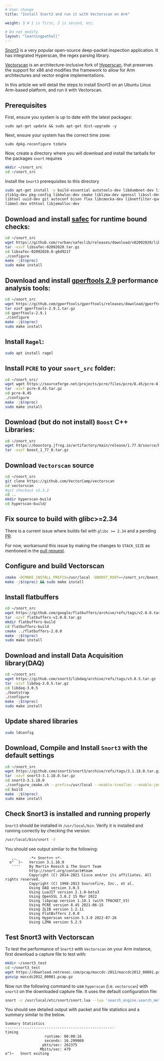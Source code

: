 ```yaml
---
# User change
title: "Install Snort3 and run it with Vectorscan on Arm"

weight: 3 # 1 is first, 2 is second, etc.

# Do not modify
layout: "learningpathall"
---
```



[Snort3](https://www.snort.org/snort3) is a very popular open-source deep-packet inspection application. It has integrated Hyperscan, the regex parsing library.

[Vectorscan](https://github.com/VectorCamp/vectorscan) is an architecture-inclusive fork of [Hyperscan](https://github.com/intel/hyperscan), that preserves the support for x86 and modifies the framework to allow for Arm architectures and vector engine implementations.

In this article we will detail the steps to install Snort3 on an Ubuntu Linux Arm-based platform, and run it with Vectorscan.

## Prerequisites

First, ensure you system is up to date with the latest packages:

```console
sudo apt-get update && sudo apt-get dist-upgrade -y
```

Next, ensure your system has the correct time zone:
```console
sudo dpkg-reconfigure tzdata
```

Now, create a directory where you will download and install the tarballs for the packages `snort` requires
```bash
mkdir ~/snort_src
cd ~/snort_src
```

Install the `Snort3` prerequisites to this directory

```bash
sudo apt-get install -y build-essential autotools-dev libdumbnet-dev libluajit-5.1-dev libpcap-dev \
zlib1g-dev pkg-config libhwloc-dev cmake liblzma-dev openssl libssl-dev cpputest libsqlite3-dev \
libtool uuid-dev git autoconf bison flex libcmocka-dev libnetfilter-queue-dev libunwind-dev \
libmnl-dev ethtool libjemalloc-dev
```

## Download and install [safec](https://rurban.github.io/safeclib/doc/safec-3.3/index.html) for runtime bound checks:

```bash
cd ~/snort_src
wget https://github.com/rurban/safeclib/releases/download/v02092020/libsafec-02092020.tar.gz
tar -xzvf libsafec-02092020.tar.gz
cd libsafec-02092020.0-g6d921f
./configure
make -j$(nproc)
sudo make install
```

## Download and install [gperftools 2.9](https://github.com/gperftools/gperftools) performance analysis tools:

```bash
cd ~/snort_src
wget https://github.com/gperftools/gperftools/releases/download/gperftools-2.9.1/gperftools-2.9.1.tar.gz
tar xzvf gperftools-2.9.1.tar.gz
cd gperftools-2.9.1
./configure
make -j$(nproc)
sudo make install
```

## Install `Ragel`:
```bash
sudo apt install ragel
```

## Install `PCRE` to your `snort_src` folder:
```bash
cd ~/snort_src/
wget wget https://sourceforge.net/projects/pcre/files/pcre/8.45/pcre-8.45.tar.gz
tar -xzvf pcre-8.45.tar.gz
cd pcre-8.45
./configure
make -j$(nproc)
sudo make install
```

## Download (but do not install) `Boost` C++ Libraries:
```bash
cd ~/snort_src
wget https://boostorg.jfrog.io/artifactory/main/release/1.77.0/source/boost_1_77_0.tar.gz
tar -xvzf boost_1_77_0.tar.gz
```

## Download `Vectorscan` source
```bash
cd ~/snort_src
git clone https://github.com/VectorCamp/vectorscan 
cd vectorscan 
#git checkout v5.3.2 
cd .. 
mkdir hyperscan-build 
cd hyperscan-build/ 
```

## Fix source to build with glibc>=2.34

There is a current issue where builds fail with `glibc >= 2.34` and a pending [PR](https://github.com/intel/hyperscan/issues/359).

For now, workaround this issue by making the changes to `STACK_SIZE` as mentioned in the [pull request](https://github.com/intel/hyperscan/pull/358/files/eac1e5e0354f3ead2c832e798d89f86082b77d75).

## Configure and build Vectorscan
```bash { cwd="snort_src/hyperscan-build" }
cmake -DCMAKE_INSTALL_PREFIX=/usr/local -DBOOST_ROOT=~/snort_src/boost_1_77_0/ ~/snort_src/vectorscan/
make -j$(nproc) && sudo make install 
```
## Install flatbuffers
```bash
cd ~/snort_src
wget https://github.com/google/flatbuffers/archive/refs/tags/v2.0.0.tar.gz -O flatbuffers-v2.0.0.tar.gz
tar -xzvf flatbuffers-v2.0.0.tar.gz
mkdir flatbuffers-build
cd flatbuffers-build
cmake ../flatbuffers-2.0.0
make -j$(nproc)
sudo make install
```

## Download and install Data Acquisition library(DAQ)

```bash
cd ~/snort_src
wget https://github.com/snort3/libdaq/archive/refs/tags/v3.0.5.tar.gz -O libdaq-3.0.5.tar.gz
tar -xzvf libdaq-3.0.5.tar.gz
cd libdaq-3.0.5
./bootstrap
./configure
make -j$(nproc)
sudo make install
```

## Update shared libraries
```bash
sudo ldconfig
```

## Download, Compile and Install `Snort3` with the default settings
```bash
cd ~/snort_src
wget https://github.com/snort3/snort3/archive/refs/tags/3.1.18.0.tar.gz -O snort3-3.1.18.0.tar.gz
tar -xzvf snort3-3.1.18.0.tar.gz
cd snort3-3.1.18.0
./configure_cmake.sh --prefix=/usr/local --enable-tcmalloc --enable-jemalloc
cd build
make -j$(nproc)
sudo make install
```

## Check Snort3 is installed and running properly

`Snort3` should be installed in `/usr/local/bin`. Verify it is installed and running correctly by checking the version:

```bash
/usr/local/bin/snort -V
```

You should see output similar to the following:
```
   ,,_     -*> Snort++ <*-
  o"  )~   Version 3.1.18.0
   ''''    By Martin Roesch & The Snort Team
           http://snort.org/contact#team
           Copyright (C) 2014-2021 Cisco and/or its affiliates. All rights reserved.
           Copyright (C) 1998-2013 Sourcefire, Inc., et al.
           Using DAQ version 3.0.5
           Using LuaJIT version 2.1.0-beta3
           Using OpenSSL 3.0.2 15 Mar 2022
           Using libpcap version 1.10.1 (with TPACKET_V3)
           Using PCRE version 8.45 2021-06-15
           Using ZLIB version 1.2.11
           Using FlatBuffers 2.0.0
           Using Hyperscan version 5.3.0 2022-07-26
           Using LZMA version 5.2.5
```

## Test Snort3 with Vectorscan

To test the performance of `Snort3` with `Vectorscan` on your Arm instance, first download a capture file to test with:
```bash
mkdir ~/snort3_test
cd ~/snort3_test
wget https://download.netresec.com/pcap/maccdc-2012/maccdc2012_00001.pcap.gz
gunzip maccdc2012_00001.pcap.gz
```

Now run the following command to use `hyperscan` (i.e. `vectorscan`) with `snort3` on the downloaded capture file. It uses the default configuration file:
```bash { cwd="~/snort3_test" }
snort -c /usr/local/etc/snort/snort.lua --lua 'search_engine.search_method="hyperscan"' -r maccdc2012_00001.pcap
```

You should see detailed output with packet and file statistics and a summary similar to the below.
```
Summary Statistics
--------------------------------------------------
timing
                  runtime: 00:00:16
                  seconds: 16.299069
                 pkts/sec: 262375
                Mbits/sec: 479
o")~   Snort exiting
```
